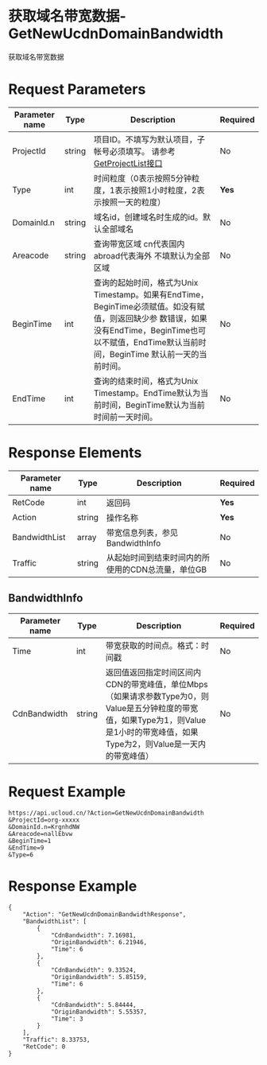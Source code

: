 # 获取域名带宽数据-GetNewUcdnDomainBandwidth

获取域名带宽数据

# Request Parameters
|Parameter name|Type|Description|Required|
|---|---|---|---|
|ProjectId|string|项目ID。不填写为默认项目，子帐号必须填写。 请参考[GetProjectList接口](api/summary/get_project_list)|No|
|Type|int|时间粒度（0表示按照5分钟粒度，1表示按照1小时粒度，2表示按照一天的粒度）|**Yes**|
|DomainId.n|string|域名id，创建域名时生成的id。默认全部域名|No|
|Areacode|string|查询带宽区域 cn代表国内 abroad代表海外 不填默认为全部区域|No|
|BeginTime|int|查询的起始时间，格式为Unix Timestamp。如果有EndTime，BeginTime必须赋值。如没有赋值，则返回缺少参 数错误，如果没有EndTime，BeginTime也可以不赋值，EndTime默认当前时间，BeginTime 默认前一天的当前时间。|No|
|EndTime|int|查询的结束时间，格式为Unix Timestamp。EndTime默认为当前时间，BeginTime默认为当前时间前一天时间。|No|

# Response Elements
|Parameter name|Type|Description|Required|
|---|---|---|---|
|RetCode|int|返回码|**Yes**|
|Action|string|操作名称|**Yes**|
|BandwidthList|array|带宽信息列表，参见BandwidthInfo|No|
|Traffic|string|从起始时间到结束时间内的所使用的CDN总流量，单位GB|No|

## BandwidthInfo
|Parameter name|Type|Description|Required|
|---|---|---|---|
|Time|int|带宽获取的时间点。格式：时间戳|No|
|CdnBandwidth|string|返回值返回指定时间区间内CDN的带宽峰值，单位Mbps（如果请求参数Type为0，则Value是五分钟粒度的带宽值，如果Type为1，则Value是1小时的带宽峰值，如果Type为2，则Value是一天内的带宽峰值）|No|

# Request Example
```
https://api.ucloud.cn/?Action=GetNewUcdnDomainBandwidth
&ProjectId=org-xxxxx
&DomainId.n=KrgnhdNW
&Areacode=nallEbvw
&BeginTime=1
&EndTime=9
&Type=6
```

# Response Example
```
{
    "Action": "GetNewUcdnDomainBandwidthResponse", 
    "BandwidthList": [
        {
            "CdnBandwidth": 7.16981, 
            "OriginBandwidth": 6.21946, 
            "Time": 6
        }, 
        {
            "CdnBandwidth": 9.33524, 
            "OriginBandwidth": 5.85159, 
            "Time": 6
        }, 
        {
            "CdnBandwidth": 5.84444, 
            "OriginBandwidth": 5.55357, 
            "Time": 3
        }
    ], 
    "Traffic": 8.33753, 
    "RetCode": 0
}
```

